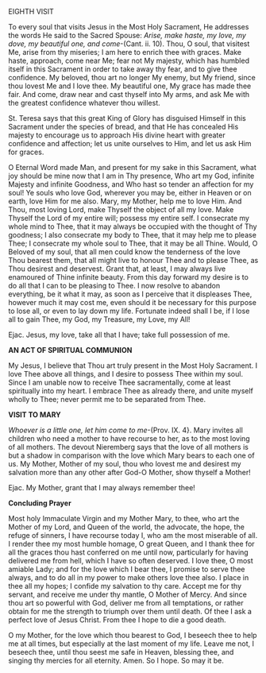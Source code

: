 
EIGHTH VISIT

To every soul that visits Jesus in the Most Holy Sacrament, He addresses the words He said to the Sacred Spouse: _Arise, make haste, my love, my dove, my beautiful one, and come_-(Cant. ii. 10). Thou, O soul, that visitest Me, arise from thy miseries; I am here to enrich thee with graces. Make haste, approach, come near Me; fear not My majesty, which has humbled itself in this Sacrament in order to take away thy fear, and to give thee confidence. My beloved, thou art no longer My enemy, but My friend, since thou lovest Me and I love thee. My beautiful one, My grace has made thee fair. And come, draw near and cast thyself into My arms, and ask Me with the greatest confidence whatever thou willest.

St. Teresa says that this great King of Glory has disguised Himself in this Sacrament under the species of bread, and that He has concealed His majesty to encourage us to approach His divine heart with greater confidence and affection; let us unite ourselves to Him, and let us ask Him for graces.

O Eternal Word made Man, and present for my sake in this Sacrament, what joy should be mine now that I am in Thy presence, Who art my God, infinite Majesty and infinite Goodness, and Who hast so tender an affection for my soul! Ye souls who love God, wherever you may be, either in Heaven or on earth, love Him for me also. Mary, my Mother, help me to love Him. And Thou, most loving Lord, make Thyself the object of all my love. Make Thyself the Lord of my entire will; possess my entire self. I consecrate my whole mind to Thee, that it may always be occupied with the thought of Thy goodness; I also consecrate my body to Thee, that it may help me to please Thee; I consecrate my whole soul to Thee, that it may be all Thine. Would, O Beloved of my soul, that all men could know the tenderness of the love Thou bearest them, that all might live to honour Thee and to please Thee, as Thou desirest and deservest. Grant that, at least, I may always live enamoured of Thine infinite beauty. From this day forward my desire is to do all that I can to be pleasing to Thee. I now resolve to abandon everything, be it what it may, as soon as I perceive that it displeases Thee, however much it may cost me, even should it be necessary for this purpose to lose all, or even to lay down my life. Fortunate indeed shall I be, if I lose all to gain Thee, my God, my Treasure, my Love, my All!

Ejac. Jesus, my love, take all that I have; take full possession of me.

**AN ACT OF SPIRITUAL COMMUNION**

My Jesus, I believe that Thou art truly present in the Most Holy Sacrament. I love Thee above all things, and I desire to possess Thee within my soul. Since I am unable now to receive Thee sacramentally, come at least spiritually into my heart. I embrace Thee as already there, and unite myself wholly to Thee; never permit me to be separated from Thee.

**VISIT TO MARY**

_Whoever is a little one, let him come to_ _me_-(Prov. IX. 4}. Mary invites all children who need a mother to have recourse to her, as to the most loving of all mothers. The devout Nieremberg says that the love of all mothers is but a shadow in comparison with the love which Mary bears to each one of us. My Mother, Mother of my soul, thou who lovest me and desirest my salvation more than any other after God-O Mother, show thyself a Mother!

Ejac. My Mother, grant that I may always remember thee!

**Concluding Prayer**

Most holy Immaculate Virgin and my Mother Mary, to thee, who art the Mother of my Lord, and Queen of the world, the advocate, the hope, the refuge of sinners, I have recourse today I, who am the most miserable of all. I render thee my most humble homage, O great Queen, and I thank thee for all the graces thou hast conferred on me until now, particularly for having delivered me from hell, which I have so often deserved. I love thee, O most amiable Lady; and for the love which I bear thee, I promise to serve thee always, and to do all in my power to make others love thee also. I place in thee all my hopes; I confide my salvation to thy care. Accept me for thy servant, and receive me under thy mantle, O Mother of Mercy. And since thou art so powerful with God, deliver me from all temptations, or rather obtain for me the strength to triumph over them until death. Of thee I ask a perfect love of Jesus Christ. From thee I hope to die a good death.

O my Mother, for the love which thou bearest to God, I beseech thee to help me at all times, but especially at the last moment of my life. Leave me not, I beseech thee, until thou seest me safe in Heaven, blessing thee, and singing thy mercies for all eternity. Amen. So I hope. So may it be.

